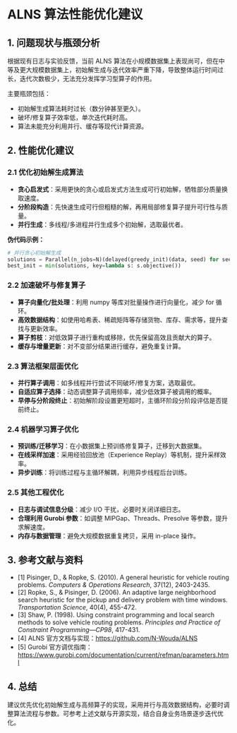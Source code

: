 # ALNS 算法性能优化建议

## 1. 问题现状与瓶颈分析

根据现有日志与实验反馈，当前 ALNS 算法在小规模数据集上表现尚可，但在中等及更大规模数据集上，初始解生成与迭代效率严重下降，导致整体运行时间过长，迭代次数极少，无法充分发挥学习型算子的作用。

主要瓶颈包括：
- 初始解生成算法耗时过长（数分钟甚至更久）。
- 破坏/修复算子效率低，单次迭代耗时高。
- 算法未能充分利用并行、缓存等现代计算资源。

## 2. 性能优化建议

### 2.1 优化初始解生成算法
- **贪心启发式**：采用更快的贪心或启发式方法生成可行初始解，牺牲部分质量换取速度。
- **分阶段构造**：先快速生成可行但粗糙的解，再用局部修复算子提升可行性与质量。
- **并行生成**：多线程/多进程并行生成多个初始解，选取最优者。

**伪代码示例：**
```python
# 并行贪心初始解生成
solutions = Parallel(n_jobs=N)(delayed(greedy_init)(data, seed) for seed in seeds)
best_init = min(solutions, key=lambda s: s.objective())
```

### 2.2 加速破坏与修复算子
- **算子向量化/批处理**：利用 numpy 等库对批量操作进行向量化，减少 for 循环。
- **高效数据结构**：如使用哈希表、稀疏矩阵等存储货物、库存、需求等，提升查找与更新效率。
- **算子剪枝**：对低效算子进行重构或移除，优先保留高效且贡献大的算子。
- **缓存与增量更新**：对不变部分结果进行缓存，避免重复计算。

### 2.3 算法框架层面优化
- **并行算子调用**：如多线程并行尝试不同破坏/修复方案，选取最优。
- **自适应算子选择**：动态调整算子调用频率，减少低效算子被调用的概率。
- **早停与分阶段终止**：初始解阶段设置更短超时，主循环阶段分阶段评估是否提前终止。

### 2.4 机器学习算子优化
- **预训练/迁移学习**：在小数据集上预训练修复算子，迁移到大数据集。
- **在线采样加速**：采用经验回放池（Experience Replay）等机制，提升采样效率。
- **异步训练**：将训练过程与主循环解耦，利用异步线程后台训练。

### 2.5 其他工程优化
- **日志与调试信息分级**：减少 I/O 干扰，必要时关闭详细日志。
- **合理利用 Gurobi 参数**：如调整 MIPGap、Threads、Presolve 等参数，提升求解速度。
- **内存与数据管理**：避免大规模数据重复拷贝，采用 in-place 操作。

## 3. 参考文献与资料
- [1] Pisinger, D., & Ropke, S. (2010). A general heuristic for vehicle routing problems. *Computers & Operations Research*, 37(12), 2403-2435.  
- [2] Ropke, S., & Pisinger, D. (2006). An adaptive large neighborhood search heuristic for the pickup and delivery problem with time windows. *Transportation Science*, 40(4), 455-472.  
- [3] Shaw, P. (1998). Using constraint programming and local search methods to solve vehicle routing problems. *Principles and Practice of Constraint Programming—CP98*, 417-431.  
- [4] ALNS 官方文档与实现：https://github.com/N-Wouda/ALNS
- [5] Gurobi 官方调优指南：https://www.gurobi.com/documentation/current/refman/parameters.html

## 4. 总结

建议优先优化初始解生成与高频算子的实现，采用并行与高效数据结构，必要时调整算法流程与参数。可参考上述文献与开源实现，结合自身业务场景逐步迭代优化。
